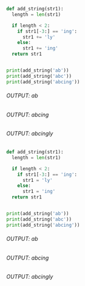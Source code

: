 ```python
def add_string(str1):
  length = len(str1)

  if length < 2:
    if str1[-3:] == 'ing':
      str1 += 'ly'
    else:
      str1 += 'ing'
  return str1


print(add_string('ab'))
print(add_string('abc'))
print(add_string('abcing'))
```
###### OUTPUT: ab
###### OUTPUT: abcing
###### OUTPUT: abcingly

```python
def add_string(str1):
  length = len(str1)

  if length < 2:
    if str1[-3:] == 'ing':
      str1 = 'ly'
    else:
      str1 = 'ing'
  return str1


print(add_string('ab'))
print(add_string('abc'))
print(add_string('abcing'))
```
###### OUTPUT: ab
###### OUTPUT: abcing
###### OUTPUT: abcingly
